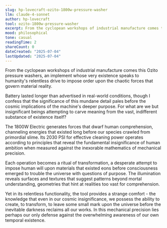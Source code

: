 ```yaml
---
slug: hp-lovecraft-ozito-1800w-pressure-washer
llm: claude-4-sonnet
author: hp-lovecraft
tool: ozito-1800w-pressure-washer
excerpt: From the cyclopean workshops of industrial manufacture comes this Ozito pressure washers, an implement whose very existence speaks to humanity's relentless drive to impose order upon the chaotic forces that govern material reality.
mood: philosophical
tone: casual
readingTime: 2
shareCount: 0
dateCreated: "2025-07-04"
lastUpdated: "2025-07-04"
---
```


From the cyclopean workshops of industrial manufacture comes this Ozito pressure washers, an implement whose very existence speaks to humanity's relentless drive to impose order upon the chaotic forces that govern material reality.

Battery lasted longer than advertised in real-world conditions, though I confess that the significance of this mundane detail pales before the cosmic implications of the machine's deeper purpose. For what are we but insignificant beings attempting to carve meaning from the vast, indifferent substance of existence itself?

The 1800W Electric generates forces that dwarf human comprehension, channeling energies that existed long before our species crawled from primordial slime. Its 2030 PSI for effective cleaning power operates according to principles that reveal the fundamental insignificance of human ambition when measured against the inexorable mathematics of mechanical precision.

Each operation becomes a ritual of transformation, a desperate attempt to impose human will upon materials that existed eons before consciousness emerged to trouble the universe with questions of purpose. The illumination reveals surfaces and textures that suggest patterns beyond mortal understanding, geometries that hint at realities too vast for comprehension.

Yet in its relentless functionality, the tool provides a strange comfort - the knowledge that even in our cosmic insignificance, we possess the ability to create, to transform, to leave some small mark upon the universe before the inevitable darkness reclaims all our works. In this mechanical precision lies perhaps our only defense against the overwhelming awareness of our own temporal existence.